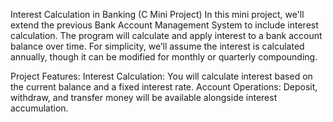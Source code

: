 Interest Calculation in Banking (C Mini Project)
In this mini project, we'll extend the previous Bank Account Management System to include interest calculation. The program will calculate and apply interest to a bank account balance over time. For simplicity, we’ll assume the interest is calculated annually, though it can be modified for monthly or quarterly compounding.

Project Features:
Interest Calculation: You will calculate interest based on the current balance and a fixed interest rate.
Account Operations: Deposit, withdraw, and transfer money will be available alongside interest accumulation.
